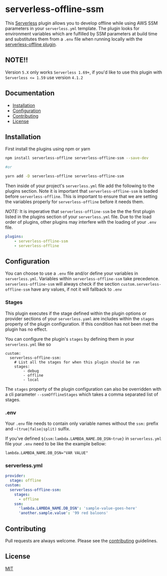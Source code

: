 # serverless-offline-ssm

This [Serverless](https://github.com/serverless/serverless) plugin allows you to develop offline while using AWS SSM parameters in your `serverless.yml` template. The plugin looks for environment variables which are fulfilled by SSM parameters at build time and substitutes them from a `.env` file when running locally with the [serverless-offline plugin](https://github.com/dherault/serverless-offline).

## NOTE!!

Version `5.X` only works `Serverless 1.69+`, if you'd like to use this
plugin with `Serverless <= 1.59` use version `4.1.2`

## Documentation

- [Installation](#installation)
- [Configuration](#configuration)
- [Contributing](#contributing)
- [License](#license)

## Installation

First install the plugins using npm or yarn

```bash
npm install serverless-offline serverless-offline-ssm --save-dev

#or

yarn add -D serverless-offline serverless-offline-ssm
```

Then inside of your project's `serverless.yml` file add the following to the plugins section. Note it is important that `serverless-offline-ssm` is loaded before `serverless-offline`. This is important to ensure that we are setting the variables properly for `serverless-offline` before it needs them.

_NOTE:_ It is imperative that `serverless-offline-ssm` be the the first plugin listed in the plugins section of your `serverless.yml` file. Due to the load order of plugins, other plugins may interfere with the loading of your `.env` file.

```yaml
plugins:
    - serverless-offline-ssm
    - serverless-offline
```

## Configuration

You can choose to use a `.env` file and/or define your variables in
`serverless.yml`. Variables within `serverless-offline-ssm` take precedence.
`serverless-offline-ssm` will always check if the section `custom.serverless-offline-ssm`
have any values, if not it will fallback to `.env`

### Stages

This plugin executes if the stage defined within the plugin options
or provider sections of your `serverless.yaml` are includes within the
`stages` property of the plugin configuration. If this condition has not been
met the plugin has no effect.

You can configure the plugin's `stages` by defining them in your `serverless.yml` like so
```
custom:
  serverless-offline-ssm:
    # List all the stages for when this plugin should be ran
    stages:
        - debug
        - offline
        - local
```

The `stages` property of the plugin configuration can also be overridden with a
cli parameter `--ssmOfflineStages` which takes a comma separated list of
stages.

### .env

Your `.env` file needs to contain only variable names without the `ssm:` prefix and `~(true|false|split)` sulfix.

If you've defined `${ssm:lambda.LAMBDA_NAME.DB_DSN~true}` in `serverless.yml` file your `.env` need to be like the example bellow:

```
lambda.LAMBDA_NAME.DB_DSN="VAR VALUE"
```

### serverless.yml

```yaml
provider:
  stage: offline
custom:
  serverless-offline-ssm:
    stages:
      - offline
    ssm:
      'lambda.LAMBDA_NAME.DB_DSN': 'sample-value-goes-here'
      'another.sample.value': '99 red baloons'
```

## Contributing

Pull requests are always welcome. Please see the [contributing](https://github.com/janders223/serverless-offline-ssm/blob/master/CONTRIBUTING.md) guidelines.

## License

[MIT](https://github.com/janders223/serverless-offline-ssm/blob/master/LICENSE)
